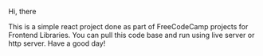 Hi, there

This is a simple react project done as part of FreeCodeCamp projects for Frontend Libraries. You can pull this code base and run using live server or http server. Have a good day!